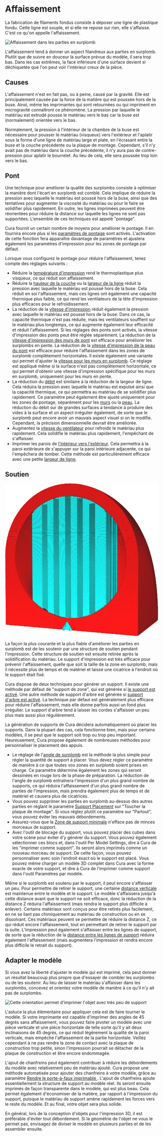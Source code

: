 Affaissement
====
La fabrication de filaments fondus consiste à déposer une ligne de plastique fondu. Cette ligne est souple, et si elle ne repose sur rien, elle s'affaisse. C'est ce qu'on appelle l'affaissement.

![Affaissement dans les parties en surplomb](../../../articles/images/sagging.jpg)

L'affaissement tend à donner un aspect filandreux aux parties en surplomb. Plutôt que de suivre en douceur la surface prévue du modèle, il sera trop bas. Dans les cas extrêmes, la face inférieure d'une surface devient si déchiquetée que l'on peut voir l'intérieur creux de la pièce.

Causes
----
L'affaissement n'est en fait pas, ou à peine, causé par la gravité. Elle est principalement causée par la force de la matière qui est poussée hors de la buse. Ainsi, même les imprimantes qui sont retournées ou qui impriment en microgravité connaîtront ce phénomène. La pression par laquelle le matériau est extrudé pousse le matériau vers le bas car la buse est (normalement) orientée vers le bas.

Normalement, la pression à l'intérieur de la chambre de la buse est nécessaire pour pousser le matériau (visqueux) vers l'extérieur et l'aplatir sous la forme d'une ligne de matériau large et plate, en l'écrasant entre la buse et la couche précédente ou la plaque de montage. Cependant, s'il n'y avait pas de matériau dans la couche précédente, il n'y aura pas de contre-pression pour aplatir le bourrelet. Au lieu de cela, elle sera poussée trop loin vers le bas.

Pont
----
Une technique pour améliorer la qualité des surplombs consiste à optimiser la manière dont l'écart en surplomb est comblé. Cela implique de réduire la pression avec laquelle le matériau est poussé hors de la buse, ainsi que des tentatives pour augmenter la viscosité du matériau ou pour le faire se solidifier plus rapidement. En outre, les lignes imprimées peuvent être réorientées pour réduire la distance sur laquelle les lignes ne sont pas supportées. L'ensemble de ces techniques est appelé "pontage".

Cura fournit un certain nombre de moyens pour améliorer le pontage. Il en fournira encore plus si les [paramètres de pontage](../experimental/bridge_settings_enabled.md) sont activés. L'activation de cette fonction fera apparaître davantage de paramètres et ajustera également les paramètres d'impression pour les zones de pontage par défaut.

Lorsque vous configurez le pontage pour réduire l'affaissement, tenez compte des réglages suivants :
* Réduire la [température d'impression](../material/material_print_temperature.md) rend le thermoplastique plus visqueux, ce qui réduit son affaissement.
* Réduire la [hauteur de la couche](../resolution/layer_height.md) ou la [largeur de la ligne](../resolution/line_width.md) réduit la pression avec laquelle le matériau est poussé hors de la buse. Cela réduit en soi l'affaissement, mais ces lignes ont également une capacité thermique plus faible, ce qui rend les ventilateurs de la tête d'impression plus efficaces pour le refroidissement.
* La réduction de la [vitesse d'impression](../speed/speed_print.md) réduit également la pression avec laquelle le matériau est poussé hors de la buse. Dans ce cas, la capacité thermique n'est pas réduite, mais les ventilateurs soufflent sur le matériau plus longtemps, ce qui augmente également leur efficacité et réduit l'affaissement. Si les réglages des ponts sont activés, la vitesse d'impression des ponts peut être réglée séparément. La réduction de la [vitesse d'impression des murs de pont](../experimental/bridge_wall_speed.md) est efficace pour améliorer les surplombs en pente. La réduction de la [vitesse d'impression de la peau du pont](../experimental/bridge_skin_speed.md) est efficace pour réduire l'affaissement dans les zones de surplomb complètement horizontales. Il existe également une variante qui permet d'ajuster la [vitesse pour les murs en surplomb](../experimental/wall_overhang_speed_factor.md). Ce réglage est appliqué même si la surface n'est pas complètement horizontale, ce qui permet d'obtenir une vitesse d'impression spécifique pour les murs en surplomb, uniquement pour les murs en pente.
* La réduction du [débit](../material/material_flow.md) est similaire à la réduction de la largeur de ligne. Cela réduira la pression avec laquelle le matériau est expulsé ainsi que la capacité thermique, ce qui permettra au matériau de se solidifier plus rapidement. Ce paramètre peut également être ajusté uniquement pour les zones de pontage, séparément pour les [murs](../experimental/bridge_wall_material_flow.md) ou la [peau](../experimental/bridge_skin_material_flow.md). La réduction du débit sur de grandes surfaces a tendance à produire des vides à la surface et un aspect irrégulier également, de sorte que le surplomb peut encore avoir un mauvais aspect visuel si on le modifie. Cependant, la précision dimensionnelle devrait être améliorée.
* Augmentez la [vitesse du ventilateur](../cooling/cool_fan_speed.md) pour refroidir le matériau plus rapidement. Cela solidifie le matériau plus rapidement, l'empêchant de s'affaisser.
* Imprimer les parois de [l'intérieur vers l'extérieur](../shell/outer_inset_first.md). Cela permettra à la paroi extérieure de s'appuyer sur la paroi intérieure adjacente, ce qui l'empêchera de tomber. Cette méthode est particulièrement efficace avec une petite [largeur de ligne](../resolution/wall_line_width_0.md).

Soutien
----
![Une structure de soutien soutient le modèle](../../../articles/images/support_enable.png)

La façon la plus courante et la plus fiable d'améliorer les parties en surplomb est de les soutenir par une structure de soutien pendant l'impression. Cette structure de soutien est ensuite retirée après la solidification du matériau. Le support d'impression est très efficace pour prévenir l'affaissement, quelle que soit la taille de la zone en surplomb, mais il nécessite plus de temps et de matériel et laisse une cicatrice à l'endroit où le support était fixé.

Cura dispose de deux techniques pour générer un support. Il existe une méthode par défaut de "support de zone", qui est générée si [le support est activé](../support/support_enable.md). Une autre méthode de support d'arbre est générée si [support d'arbre est activé](../experimental/support_tree_enable.md). La technique par défaut est généralement plus efficace pour réduire l'affaissement, mais elle donne parfois aussi un fond plus irrégulier. Le support d'arbre tend à laisser les cordes s'affaisser un peu plus mais aussi plus régulièrement.

La génération de supports de Cura décidera automatiquement où placer les supports. Dans la plupart des cas, cela fonctionne bien, mais pour certains modèles, il se peut que le support soit trop ou trop peu important. Heureusement, Cura propose également de nombreuses méthodes pour personnaliser le placement des appuis.
* Le réglage de l'[angle de surplomb](../support/support_angle.md) est la méthode la plus simple pour régler la quantité de support à placer. Vous devez régler ce paramètre de manière à ce que toutes vos zones en surplomb soient prises en charge. Ce paramètre détermine également les zones qui seront dessinées en rouge lors de la phase de préparation. La réduction de l'angle de surplomb entraînera l'impression d'un plus grand nombre de supports, ce qui réduira l'affaissement d'un plus grand nombre de parties de l'impression, mais prendra également plus de temps et de matériel et causera plus de cicatrices.
* Vous pouvez supprimer les parties en surplomb au-dessus des autres parties en réglant le paramètre [Support Placement](../support/support_type.md) sur "Toucher la plaque de montage". Si vous réglez plutôt ce paramètre sur "Partout", vous pouvez éviter les mauvais débordements.
* Assurez-vous que la [Zone de support minimale](../support/minimum_support_area.md) n'efface pas de minces morceaux de support.
* Avec l'outil de blocage du support, vous pouvez placer des cubes dans votre scène pour éviter d'y générer du support. Vous pouvez également sélectionner ces blocs et, dans l'outil Per Model Settings, dire à Cura de les "imprimer comme support". Ils seront alors imprimés comme un nouveau morceau de support. De cette façon, vous pouvez personnaliser avec soin l'endroit exact où le support est placé. Vous pouvez même charger un modèle 3D complet dans Cura avec la forme exacte de votre support, et dire à Cura de l'imprimer comme support dans l'outil Paramètres par modèle.

Même si le surplomb est soutenu par le support, il peut encore s'affaisser un peu. Pour permettre de retirer le support, une certaine [distance verticale](../support/support_z_distance.md) est maintenue entre le modèle et le support. Le modèle s'affaissera jusqu'à cette distance avant que le support ne soit efficace, donc la réduction de la distance Z réduira l'affaissement (mais rendra le support plus difficile à enlever). Certains matériaux sont conçus pour être retirés plus facilement, en ne se liant pas chimiquement au matériau de construction ou en se dissolvant. Ces matériaux peuvent se permettre de réduire la distance Z, ce qui réduit encore l'affaissement, tout en permettant de retirer le support par la suite. L'impression peut également s'affaisser entre les lignes de support, de sorte que la réduction de la [distance entre les lignes de support](../support/support_line_distance.md) réduira également l'affaissement (mais augmentera l'impression et rendra encore plus difficile le retrait du support).

Adapter le modèle
----
Si vous avez la liberté d'ajuster le modèle qui est imprimé, cela peut donner un résultat beaucoup plus propre que d'essayer de combler les surplombs ou de les soutenir. Au lieu de laisser le matériau s'affaisser dans les surplombs, concevez et orientez votre modèle de manière à ce qu'il n'y ait pas de surplombs.

![Cette orientation permet d'imprimer l'objet avec très peu de support](../../../articles/images/support_minimise_overhang.png)

L'astuce la plus élémentaire pour appliquer cela est de faire tourner le modèle. Si votre imprimante est capable d'imprimer des angles de 45 degrés sans affaissement, vous pouvez faire pivoter un modèle avec une pièce verticale et une pièce horizontale de telle sorte qu'il y ait deux inclinaisons de 45 degrés, ce qui réduit légèrement la qualité de la paroi verticale, mais empêche l'affaissement de la partie horizontale. Veillez cependant à ne pas rendre la zone de contact avec la plaque de construction trop petite, sinon l'impression pourrait se détacher de la plaque de construction et être encore endommagée.

L'ajout de chanfreins peut également contribuer à réduire les débordements du modèle avec relativement peu de matériau ajouté. Cura propose une méthode automatisée pour ajouter des chanfreins à votre modèle, grâce au paramètre [Rendre le porte-à-faux imprimable
](../experimental/conical_overhang_enabled.md). L'ajout de chanfreins ajoute essentiellement la structure de support au modèle réel. Ils seront ensuite imprimés de façon transparente dans le modèle, qui est plus beau. Cela permet également d'économiser de la matière, par rapport à l'impression du support, puisque le matériau de support amène rapidement les forces vers le reste du modèle. Et au final, votre objet sera plus solide.

En général, lors de la conception d'objets pour l'impression 3D, il est préférable d'éviter tout débordement. Si la géométrie de l'objet ne vous le permet pas, envisagez de diviser le modèle en plusieurs parties et de les assembler ensuite.

